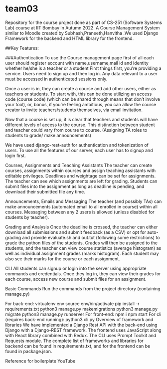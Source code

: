 # team03
Repository for the course project done as part of CS-251 (Software Systems Lab) course at IIT Bombay in Autumn 2022.
A Course Management System similar to Moodle created by Subhash,Praneeth,Hanvitha .We used Django Framework for the backend and HTML library for the frontend.

##Key Features:

###Authentication
To use the Course management page first of all each user should register account with name,username,mail id and identity whether he/she is a teacher or a student 
First things first, you’re providing a service. Users need to sign up and then log in. Any data relevant to a user must be accessed in authenticated sessions only.


Once a user is in, they can create a course and add other users, either as teachers or students. To start with, this can be done utilizing an access code (course code) (which can be shared through means that don’t involve your tool), or, bonus, if you’re feeling ambitious, you can allow the course creator to invite teachers/students themselves, via email invitation.


Now that a course is set up, it is clear that teachers and students will have different levels of access to the course. This distinction between student and teacher could vary from course to course. (Assigning TA roles to students to grade/ make announcements)


We have used django-rest-auth for authentication and tokenization of users. To use all the features of our server, each user has to signup and login first.

Courses, Assignments and Teaching Assistants
The teacher can create courses, assignments within courses and assign teaching assistants with editable privileges. Deadlines and weightage can be set for assignments. The teacher can see which assignments are left for grading. Students can submit files into the assignment as long as deadline is pending, and download their submitted file any time.

Announcements, Emails and Messaging
The teacher (and possibly TAs) can make announcements (automated email to all enrolled in course) within all courses. Messaging between any 2 users is allowed (unless disabled for students by teacher).

Grading and Analysis
Once the deadline is crossed, the teacher can either download all submissions and submit feedback (as a CSV) or opt for auto-grading and provide evaluate.sh and out.txt (following some restrictions) to grade the python files of the students. Grades will then be assigned to the students, and the teacher can view course statistics (average histogram) as well as individual assignment grades (marks histogram). Each student may also see their marks for the course or each assignment.

CLI
All students can signup or login into the server using appropriate commands and credentials. Once they log in, they can view their grades for each course, access new course and submit files for an assignment.

Basic Commands
Run the commands from the project directory (containing manage.py)

For back-end:
virtualenv env
source env/bin/activate
pip install -r requirements.txt
python3 manage.py makemigrations
python3 manage.py migrate
python3 manage.py runserver
For front-end:
npm i
npm start
For cli (requires back-end running):
python3 cli.py
Overview of framework and libraries
We have implemented a Django Rest API with the back-end using Django with a Django-REST framework. The frontend uses JavaScript along with React library combined with Redux. The CLI uses Prompt Toolkit and Requests module. The complete list of frameworks and libraries for backend can be found in requirements.txt, and for the frontend can be found in package.json.

Reference for boilerplate
YouTube
